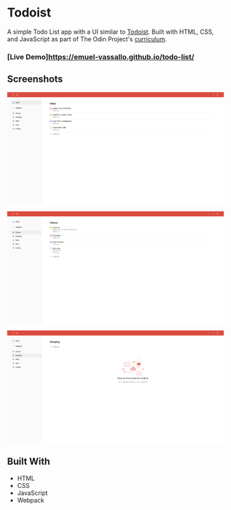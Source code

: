 # Todoist 

A simple Todo List app with a UI similar to [Todoist](https://todoist.com/). Built with HTML, CSS, and JavaScript as part of The Odin Project's [curriculum](https://www.theodinproject.com/).

### [Live Demo]https://emuel-vassallo.github.io/todo-list/

## Screenshots

![screenshot 1](images/screenshot1.png)

![screenshot 2](images/screenshot2.png)

![screenshot 3](images/screenshot3.png)

## Built With

- HTML
- CSS
- JavaScript
- Webpack
